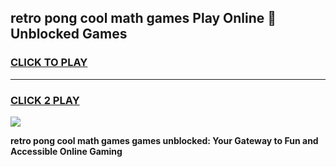 
## retro pong cool math games Play Online 👋 Unblocked Games
<h3>
<a href="https://news.freeplayer.one?title=retro_pong_cool_math_games&ref=17CMG">CLICK TO PLAY</a></h3>
<hr>

<h3>
<a href="https://news.freeplayer.one?title=retro_pong_cool_math_games&ref=17CMG">CLICK 2 PLAY</a>
  
</h3>

<a href="https://news.freeplayer.one?title=retro_pong_cool_math_games&ref=17CMG/"><img src="https://clearcache.store/games.png"></a>


**retro pong cool math games games unblocked: Your Gateway to Fun and Accessible Online Gaming**

